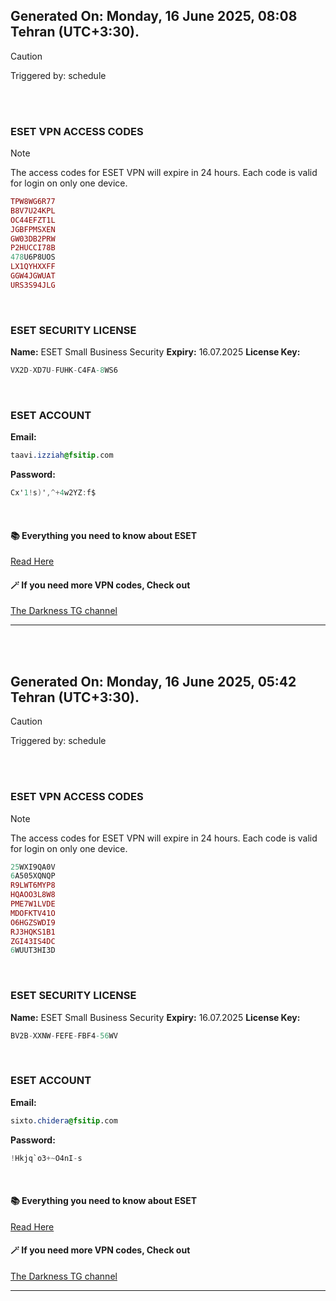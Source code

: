## Generated On: Monday, 16 June 2025, 08:08 Tehran (UTC+3:30).

> [!CAUTION]
> Triggered by: schedule

<br><br>

### ESET VPN ACCESS CODES

> [!NOTE]
> The access codes for ESET VPN will expire in 24 hours.
> Each code is valid for login on only one device.

```ruby
TPW8WG6R77
B8V7U24KPL
OC44EFZT1L
JGBFPMSXEN
GW03DB2PRW
P2HUCCI78B
478U6P8UOS
LX1QYHXXFF
GGW4JGWUAT
URS3S94JLG
```

<br>

### ESET SECURITY LICENSE

**Name:** ESET Small Business Security
**Expiry:** 16.07.2025
**License Key:**

```POV-Ray SDL
VX2D-XD7U-FUHK-C4FA-8WS6
```

<br>

### ESET ACCOUNT

**Email:**

```CSS
taavi.izziah@fsitip.com
```

**Password:**

```POV-Ray SDL
Cx'1!s)',^+4w2YZ:f$
```

<br>

#### 📚 Everything you need to know about ESET

[Read Here](https://t.me/F_NiREvil/2113)

#### 🪄 If you need more VPN codes, Check out

[The Darkness TG channel](https://t.me/Eset_key_trial)

---

<br><br>

## Generated On: Monday, 16 June 2025, 05:42 Tehran (UTC+3:30).

> [!CAUTION]
> Triggered by: schedule

<br><br>

### ESET VPN ACCESS CODES

> [!NOTE]
> The access codes for ESET VPN will expire in 24 hours.
> Each code is valid for login on only one device.

```ruby
25WXI9QA0V
6A505XQNQP
R9LWT6MYP8
HQAOO3L8W8
PME7W1LVDE
MDOFKTV41O
O6HGZSWDI9
RJ3HQKS1B1
ZGI43IS4DC
6WUUT3HI3D
```

<br>

### ESET SECURITY LICENSE

**Name:** ESET Small Business Security
**Expiry:** 16.07.2025
**License Key:**

```POV-Ray SDL
BV2B-XXNW-FEFE-FBF4-56WV
```

<br>

### ESET ACCOUNT

**Email:**

```CSS
sixto.chidera@fsitip.com
```

**Password:**

```POV-Ray SDL
!Hkjq`o3+~O4nI-s
```

<br>

#### 📚 Everything you need to know about ESET

[Read Here](https://t.me/F_NiREvil/2113)

#### 🪄 If you need more VPN codes, Check out

[The Darkness TG channel](https://t.me/Eset_key_trial)

---

<br><br>

